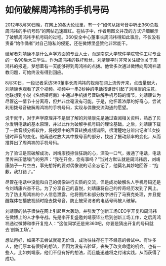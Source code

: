 # 如何破解周鸿祎的手机号码

2012年8月30日晚，在网上的各大论坛里，有一个“如何从拨号音中听出360总裁周鸿祎的手机号码”的网帖迅速蹿红。在帖子中，作者用图文并茂的方式详细展示了破解周鸿祎手机号码的过程。360安全中心董事长周鸿祎得知此事后，不仅没有责备“始作俑者”对自己隐私的侵犯，还在微博里盛赞他非常能干。

破解者刘靖康不是什么声学方面的专业人士，而是南京大学软件学院软件工程专业的一名90后大三学生。作为周鸿祎的铁杆粉丝，刘靖康平时非常关注媒体关于周鸿祎的报道，梦想着有一天能够得到周鸿祎的点拨。他曾多次通过微博向周鸿祎请教问题，可始终没有得到回应。

8月30日，一段记者采访360董事长周鸿祎的视频在网上流传开来，点击量很大，刘靖康也观看了这个视频。视频中一串2秒钟的电话按键音引起了刘靖康的注意，他联想到小说《名侦探柯南》中通过手机拨号音破解手机号码的情节。刘靖康认为尽管这一情节十分离奇，但并非丝毫没有可能。于是，他怀着浓厚的好奇心，尝试利用拨号音破解周鸿祎的手机号码，实现与偶像交流沟通的愿望。

说干就干，对于声学原理并不是很了解的刘靖康先是通过查阅相关资料，熟悉了贝尔发明电话的基本原理，并以此作为破解手机号码的理论基础。之后，刘靖康下载了一款音频分析软件，将视频中的声音转换成频谱图，很清楚地分辨出记者11次按键时声音的变化。他再通过放大其中拨号音的部分，找出了振动频率的变化，从而推算出了周鸿祎的手机号码。

为了验证是否破解成功，刘靖康按捺住狂跳的心，深吸一口气，拨通了电话，电话里传来压低嗓门的男声：“我在开会，您有事吗？”当对方默认就是周鸿祎后，刘靖康脑子一片空白，事先想好的要对偶像说的话全忘记了，他莫名其妙地回答：“抱歉，我打错了。”

尽管在电话中没能和自己的偶像进行实质的交流，但是成功破解名人手机号码还是令刘靖康兴奋不已。为了分享自己的喜悦，刘靖康将自己的传奇经历发到了网上。为了防止周鸿祎的个人信息泄露，他将图片和部分数字进行了马赛克处理，并且提醒媒体在播放视频时隐去拨号音，防止被采访者的电话号码被人破解。

刘靖康的帖子很快在网上引起巨大轰动，并引发了创新工场CEO李开复和周鸿祎在微博上的人才争夺战。先是李开复盛邀刘靖康毕业后到创新工场工作，之后周鸿祎通过微博和李开复抢人：“这位同学还是来360吧，你要是猜出开复的号码就去‘创新工场’。”

想法再好，如果不去尝试就毫无价值，成功往往存在于不经意的尝试中。有许多人，他们原本有很好的想法，但因为没有去验证，丧失了改变命运的机会。也有一些人，比如刘靖康，他们不但有好的想法，而且能迅速将之付诸实践，从而获得了成功。